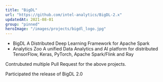 ```yaml
---
title: "BigDL"
url: "https://github.com/intel-analytics/BigDL-2.x"
updatedAt: 2021-08-01
group: "pinned"
heroImage: "/images/projects/bigdl_logo.jpg"
---
```

- BigDL A Distributed Deep Learning Framework for Apache Spark
- Analytics Zoo A unified Data Analytics and AI platform for distributed TensorFlow, Keras, PyTorch, Apache Spark/Flink and Ray

Contrubuted multiple Pull Request for the above projects. 

Participated the release of BigDL 2.0